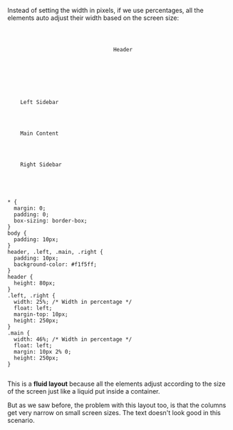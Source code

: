 Instead of setting the width
in pixels, if we use percentages,
all the elements auto adjust
their width based on the screen size:

<Editor lang="css">
<code>
<panel lang="html">
<header>
  Header
</header>
<div class="content">
  <div class="left">
    Left Sidebar
  </div>
  <div class="main">
    Main Content
  </div>
  <div class="right">
    Right Sidebar
  </div>
</div>
</panel>
<panel lang="css">
* {
  margin: 0;
  padding: 0;
  box-sizing: border-box;
}
body {
  padding: 10px;
}
header, .left, .main, .right {
  padding: 10px;
  background-color: #f1f5ff;
}
header {
  height: 80px;
}
.left, .right {
  width: 25%; /* Width in percentage */
  float: left;
  margin-top: 10px;
  height: 250px;
}
.main {
  width: 46%; /* Width in percentage */
  float: left;
  margin: 10px 2% 0;
  height: 250px;
}
</panel>
</code>
</Editor>

This is a **fluid layout**
because all the elements
adjust according to the
size of the screen just like
a liquid put inside a container.

But as we saw before,
the problem with this layout too,
is that the columns get very
narrow on small screen sizes. The
text doesn't look good in this scenario.